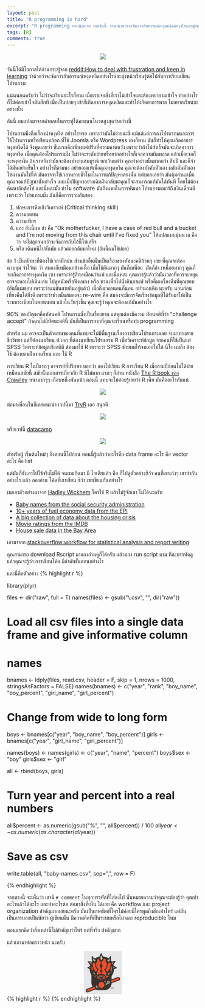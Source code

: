 ```yaml
---
layout: post
title: "R programming is hard"
excerpt: "R programming ยากฉิบหาย เลยวันนี้ จะมาด้วยว่าจะจัดการกับอารมณ์หงุดหงิดอย่างไรและมุ่งหน้าเรียนรู้ต่อไปกับการเรียนเขียนโปรแกรม"
tags: [R]
comments: true
---
```


<div style = "text-align:center"><img src = "http://i.kinja-img.com/gawker-media/image/upload/t_original/quvtevybs9bwp1j8ivd4.gif" ></div>


วันนี้ได้มีโอกาสได้อ่านกระทู้จาก [reddit:How to deal with frustration and keep in learning](https://www.reddit.com/r/learnprogramming/comments/34b0wp/how_to_deal_with_frustration_and_keep_on_learning/) ว่าด้วยว่าจะจัดการกับอารมณ์หงุดหงิดอย่างไรและมุ่งหน้าเรียนรู้ต่อไปกับการเรียนเขียนโปรแกรม


 แน่นนอนครับว่า ไม่ว่าจะเรียนอะไรก็ตาม เมื่อเราเจอสิ่งที่เราไม่เข้าใจและต้องพยายามเข้าใจ ทำอย่างไรก็ไม่ค่อยเข้าใจมันสักที เมื่อเป็นบ่อยๆ เข้าก็เกิดอาการหงุดหงิดและทำให้เกิดอาการพาล ไม่อยากเรียนซะอย่างนั้น


อันนี้ ผมแปลมาจากคำตอบในกระทู้ได้คะแนนโหวตสูงสุดว่าอย่างนี้

โปรแกรมมิ่งคือเรื่องน่าหงุดงิด อย่างไรหรอ เพราะว่ามันไม่ง่ายนะซิ แม้แต่แค่การลงโปรแรกมและการใช้โปรแกรมหรือเขียนบล้อก ที่ใช้ Joomla หรือ Wordpress เองก็ตาม มันก็ทำให้คุณเกิดอาการหงุดหงิดได้
จึงพูดเลยว่า ขั้นแรกคือเพียงแค่ปรับที่ความคาดหวัง เพราะว่าถ้าไม่สำเร็จมันจะเกิดอาการหงุดหงิด เมื่อคุณต้องโปรแกรมมิ่ง ไม่ว่าจะระดับง่ายหรือยากอย่างไรก็เจอความผิดพลาด แล้วเมื่อเจอก็จะหงุดหงิด ถ้าเราหวังว่ามันจะต้องทำงานสมบูรณ์ ยกเว้นแต่ว่า คุณทำอย่างนั้นมากกว่า สิบปี และก็จำได้มันอย่างขึ้นใจ อย่างไรก็ตามนะ อย่ายอมแพ้เมื่อคุณหงุดหงิด คุณจะต้องบังคับตัวเอง ผลักดันตัวเองให้ผ่านมันไปได้ มันอาจจะใช้เวลาหลายชั่วโมงในการแก้ปัญหาตรงนั้น แต่บอกเลยว่า มันคุ้มค่านะเมื่อคุณเจอแก้ปัญหานั้นสำเร็จ และเมื่อปัญหาอย่างเดิมมันกลับมาคุณก็จะสามารถแก้มันได้ทันที โดยไม่ต้องค้นหาอักต้่อไป และนี่หละมั้ง ทำไม software มันถึงแพงในการพัฒนา โปรแกรมเมอร์ถึงเงินเดือนดี เพราะว่า โปรแกรมมิ่ง มันก็คือการรวมกันของ

1. ทักษะการคิดเชิงวิเคราะห์ (Critical thinking skill)
2. ความอดทน
3. ความเพียร
4. และ อันนี้ผม ขำ คือ "Ok motherfucker, I have a case of red bull and a bucket and I'm not moving from this chair until I've fixed you" ให้แปลแบบนุ่มนวล คือว่า จะไม่ลุกจนกว่าจะจัดการกับไอ้นี้ให้เสร็จ
5. หรือ เดินหนีไปสักพัก แล้วค่อยกลับมาใหม่ (อันนี้ผมใช้บ่อย)

ข้อ  1 เป็นทักษะที่ต้องใช้เวลาฝึกฝน ส่วนข้ออื่นนั้นเป็นเรื่องของทัศนะคติล้วนๆ เลย ที่คุณจะต้องควบคุม จำไว้นะ ว่า สมองก็เหมือนกล้ามเนื้อ เมื่อใช้มันมากๆ มันก็เหนื่อย  มันก็ล้า เหนื่อยมากๆ คุณก็จะเกิดอาการหงุดหงิด เซง เพราะว่ารู้สึกเหมือนว่าแพ้ และนี่แหละ คุณควรรู้แล้วว่ามันเวลาที่ควรจะหยุด อาจจะหลบไปเดินเล่น ไปดูหนังหรือฟังเพลง หรือ ชวนเพื่อไปนั่งกินกาแฟ หรือคื่มเครื่องดืมที่คุณชอบ (อันนี้ผมชอบ เพราะว่าผมมันสายกินอยู่แล้ว) เมื่อถืงเวลานอนก็นอน อย่านอนดึก นะครับ นอนก่อนเที่ยงคืนได้ยิ่งดี เพราะว่าช่วงนั้นสมองจะ re-wire คือ สมองจะมีการจัดเรียงข้อมูลที่ได้รับมาให้เป็นระบบระเบียบในตอนนอน แล้วในวันรุ่งขึ้น คุณจะรู้ว่าคุณจะต้องแก้มันอย่างไร  

90% ของปัญหาคือทัศนคติ โปรแกรมมิ่งเป็นเรื่องยาก แต่คุณต้องมีความ ทัศนคติที่ว่า "challenge accept" ถ้าคุณไม่มีทัศนะคตินี่ มันก็เป็นการยากที่คุณจะเรียนหรือทำ programming

สำหรับ ผม อาจจะเป็นตัวแทนของคนที่แทบจะไม่มีพื้นฐานเรื่องการเขียนโปรแกรมเลย จบมาทางสายชีววิทยา แต่ก็ต้องมาเรียน ป.เอก ที่ต้องมาเขียนโปรแกรม R เพื่อวิเคราะห์ข้อมูล จากคนที่ใช้เป็นแต่ SPSS วิเคราะห์ข้อมูลเชิงสถิติ ต้องมาใช้ R เพราะว่า SPSS ช่วยผมให้จบเอกไม่ได้ นี่ไง ผมถึง ต้องใช้ ต้องยอมฝืนทนเรียน และ ใช้ R

การเรียน R ในปีแรกๆ  อาจารย์ที่ปรึกษา บอกว่า ลองไปเรียน R การเรียน R เมื่อสามปีก่อนไม่ได้ง่ายเหมือนสมัยนี้ สมัยนั้นเอกสารเกี่ยวกับ R มีไม่มาก แรกๆ ก็อ่าน หนังสือ [The R book ของ Crawley](http://www.amazon.co.uk/The-Book-Michael-J-Crawley/dp/0470510242) หนามากๆๆ เกือบหนึ่งพันหน้า ตอนนี้ แทบจะไม่ค่อยรู้เลยว่า R เนี้ย มันคืออะไรกันแน่

<div style = "text-align:center"><img src ="http://ecx.images-amazon.com/images/I/41PmKVyyNoL.jpg" width = "200"></div>


ต่อมาเพื่อนในก็เลยแนะนำ เวปนี้มา [TryR](http://tryr.codeschool.com/) เออ สนุกดี

<div style = "text-align:center"><img src="https://qubeshub.org/collections/post/446/download/codeschoolR.png?size=thumb" width = "400"></div>

หรือเวปนี้ [datacamp](https://www.datacamp.com/courses/free-introduction-to-r)

<div style = "text-align:center"><img src="https://bigdatauniversity.com/bdu-wp/wp-content/uploads/2015/06/Introduction-to-R-by-DataCamp.jpg" width = "400"></div>

สำหรับผู้ เริ่มต้นใหม่ๆ ถึงตอนนี้ไปก่อน ตอนนี้รู้แล้วว่าอะไรคือ data frame อะไร คือ vector อะไร คือ list

แต่มันก็ยังเอาไปใช้จริงไม่ได้ จนผมเกิดมา มี ไอเดียแล้ว คือ ก็ไปดูตัวอย่างซิว่า คนที่เขาเก่งๆ เขาทำกันอย่างไร แล้ว ลองอ่าน โค้ดที่เขาเขียน ซิว่า เขาเขียนกันอย่างไร

ผมเอาตัวอย่างมาจาก [Hadley Wickhem](http://hadley.nz/) ใครใช้ R แล้วไม่รู้จักเขา ไม่ได้นะครับ

- [Baby names from the social security administration](http://stackoverflow.com/questions/1429907/workflow-for-statistical-analysis-and-report-writing)
- [10+ years of fuel economy data from the EPI](https://github.com/hadley/data-fuel-economy)
-  [A big collection of data about the housing crisis](https://github.com/hadley/data-housing-crisis)
-  [Movie ratings from the IMDB](https://github.com/hadley/data-movies)
-  [House sale data in the Bay Area](https://github.com/hadley/sfhousing)


เอามาจาก [stackoverflow:workflow for statistical analysis  and report writing](http://stackoverflow.com/questions/1429907/workflow-for-statistical-analysis-and-report-writing)


คุณสามารถ download Rscript มาลองอ่านดูก็ได้ครับ แล้วลอง run  script ตาม ทีละบรรทัดดู แล้วคุณจะรู้ว่า การเขียนโค้ด มีลำดับขั้นตอนอย่างไร

และนี่คือตัวอย่าง
{% highlight r %}

library(plyr)

files <- dir("raw", full = T)
names(files) <- gsub("\\.csv", "", dir("raw"))

# Load all csv files into a single data frame and give informative column
# names

bnames <- ldply(files, read.csv, header = F, skip = 1, nrows = 1000,
  stringsAsFactors = FALSE)
names(bnames) <- c("year", "rank", "boy_name", "boy_percent", "girl_name", "girl_percent")

# Change from wide to long form
boys <- bnames[c("year", "boy_name", "boy_percent")]
girls <- bnames[c("year", "girl_name", "girl_percent")]

names(boys) <- names(girls) <- c("year", "name", "percent")
boys$sex <- "boy"
girls$sex <- "girl"

all <- rbind(boys, girls)

# Turn year and percent into a real numbers
all$percent <- as.numeric(gsub("%", "", all$percent)) / 100
all$year <- as.numeric(as.character(all$year))

# Save as csv
write.table(all, "baby-names.csv", sep=",", row = F)

{% endhighlight %}

จากตรงนี้ จะเห็นว่า เขามี `# comment` ในทุกบรรทัดที่ใส่ลงไป นั้นหมายความว่าคุณจะต้องรู้ว่า คุณทำอะไรแล้วได้อะไร และทำอะไรต่อ ต่อมาสิ่งที่เห็น ได้เลย คือ workflow และ project organization สำคัญมากเลยนะครับ มันเป็นเทคนิคที่ใครไม่ค่อยมีใครพูดถึงสักเท่าไหร่ แต่มันเป็นการบอกเป็นนัยว่า ผู้เขียนนั้น มีความคิดที่เป็นระบบหรือไม่ และ reproducible ไหม

ตอนแรกคิดว่าสิ่งเหล่านี้ไม่สำคัญเท่าไหร่ แต่ที่จริง สำคัญมาก

แล้วเอามาต่อคราวหน้า นะครับ

<div style = "text-align:center"><img src ="/images/blog/sithsig.png" width = "100"></div>
{% highlight r %}
{% endhighlight %}
